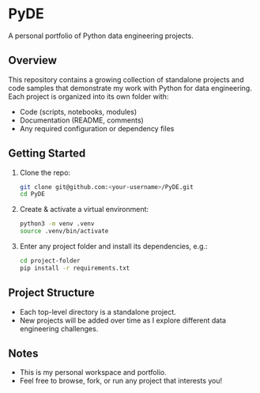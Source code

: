 # PyDE

A personal portfolio of Python data engineering projects.

## Overview

This repository contains a growing collection of standalone projects and code samples that demonstrate my work with Python for data engineering. Each project is organized into its own folder with:

- Code (scripts, notebooks, modules)  
- Documentation (README, comments)  
- Any required configuration or dependency files  

## Getting Started

1. Clone the repo:
   ```bash
   git clone git@github.com:<your-username>/PyDE.git
   cd PyDE
   ```
2. Create & activate a virtual environment:
   ```bash
   python3 -m venv .venv
   source .venv/bin/activate
   ```
3. Enter any project folder and install its dependencies, e.g.:
   ```bash
   cd project-folder
   pip install -r requirements.txt
   ```

## Project Structure

- Each top-level directory is a standalone project.  
- New projects will be added over time as I explore different data engineering challenges.  

## Notes

- This is my personal workspace and portfolio.  
- Feel free to browse, fork, or run any project that interests you!
